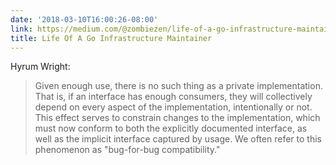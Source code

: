 ```yaml
---
date: '2018-03-10T16:00:26-08:00'
link: https://medium.com/@zombiezen/life-of-a-go-infrastructure-maintainer-cb1419308eb5
title: Life Of A Go Infrastructure Maintainer
---
```


Hyrum Wright:

>Given enough use, there is no such thing as a private implementation. That is, if an interface has enough consumers, they will collectively depend on every aspect of the implementation, intentionally or not. This effect serves to constrain changes to the implementation, which must now conform to both the explicitly documented interface, as well as the implicit interface captured by usage. We often refer to this phenomenon as "bug-for-bug compatibility."

